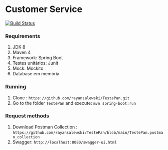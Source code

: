 # Customer Service
[![Build Status](https://travis-ci.com/github/rayansalewski/TestePan.svg?branch=main)](https://travis-ci.com/github/rayansalewski/TestePan)

### Requirements

1. JDK 8
1. Maven 4
1. Framework: Spring Boot
1. Testes unitários: Junit
1. Mock: Mockito
1. Database em memória

### Running

1. Clone : `https://github.com/rayansalewski/TestePan.git`
1. Go to the folder `TestePan` and execute: `mvn spring-boot:run`

### Request methods

1. Download Postman Collection : `https://github.com/rayansalewski/TestePan/blob/main/TestePan.postman_collection`
2. Swagger: `http://localhost:8080/swagger-ui.html`
